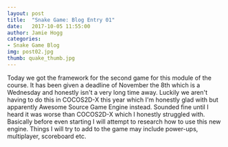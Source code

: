 ```yaml
---
layout: post
title:  "Snake Game: Blog Entry 01"
date:   2017-10-05 11:55:00
author: Jamie Hogg
categories: 
- Snake Game Blog
img: post02.jpg
thumb: quake_thumb.jpg
---
```

Today we got the framework for the second game for this module of the course.
It has been given a deadline of November the 8th which is a Wednesday and honestly isn't a very long time away.
Luckily we aren't having to do this in COCOS2D-X this year which I'm honestly glad with but apparently Awesome Source Game Engine instead.
Sounded fine until I heard it was worse than COCOS2D-X which I honestly struggled with.
Basically before even starting I will attempt to research how to use this new engine.
Things I will try to add to the game may include power-ups, multiplayer, scoreboard etc.
